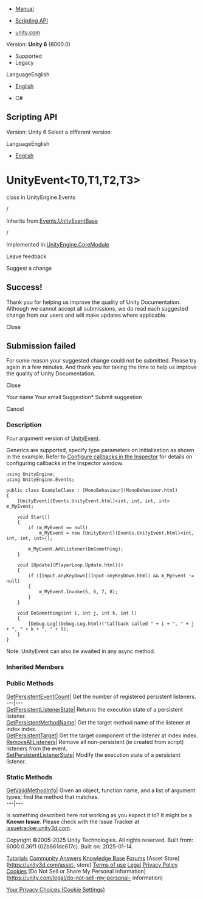 [ ]()

  * [Manual](../Manual/index.html)
  * [Scripting API](../ScriptReference/index.html)

  * [unity.com](https://unity.com/)

Version: **Unity 6** (6000.0)

  * Supported
  * Legacy

LanguageEnglish

  * [English]()

  * C#

[ ](https://docs.unity3d.com)

## Scripting API

Version: Unity 6 Select a different version

LanguageEnglish

  * [English]()

# UnityEvent<T0,T1,T2,T3>

class in UnityEngine.Events

/

Inherits from:[Events.UnityEventBase](Events.UnityEventBase.html)

/

Implemented in:[UnityEngine.CoreModule](UnityEngine.CoreModule.html)

Leave feedback

Suggest a change

## Success!

Thank you for helping us improve the quality of Unity Documentation. Although
we cannot accept all submissions, we do read each suggested change from our
users and will make updates where applicable.

Close

## Submission failed

For some reason your suggested change could not be submitted. Please <a>try
again</a> in a few minutes. And thank you for taking the time to help us
improve the quality of Unity Documentation.

Close

Your name Your email Suggestion* Submit suggestion

Cancel

[ ]()

### Description

Four argument version of [UnityEvent](Events.UnityEvent.html).

Generics are supported, specify type parameters on initialization as shown in
the example. Refer to [Configure callbacks in the
Inspector](../Manual/UnityEvents.html) for details on configuring callbacks in
the Inspector window.

    
    
    using UnityEngine;
    using UnityEngine.Events;  
      
    public class ExampleClass : [MonoBehaviour](MonoBehaviour.html)
    {
        [UnityEvent](Events.UnityEvent.html)<int, int, int, int> m_MyEvent;  
      
        void Start()
        {
            if (m_MyEvent == null)
                m_MyEvent = new [UnityEvent](Events.UnityEvent.html)<int, int, int, int>();  
      
            m_MyEvent.AddListener(DoSomething);
        }  
      
        void [Update](PlayerLoop.Update.html)()
        {
            if ([Input.anyKeyDown](Input-anyKeyDown.html) && m_MyEvent != null)
            {
                m_MyEvent.Invoke(5, 6, 7, 8);
            }
        }  
      
        void DoSomething(int i, int j, int k, int l)
        {
            [Debug.Log](Debug.Log.html)("Callback called " + i + ", " + j + ", " + k + ", " + l);
        }
    }
    

Note: UnityEvent can also be awaited in any async method.

### Inherited Members

### Public Methods

[GetPersistentEventCount](Events.UnityEventBase.GetPersistentEventCount.html)|
Get the number of registered persistent listeners.  
---|---  
[GetPersistentListenerState](Events.UnityEventBase.GetPersistentListenerState.html)|
Returns the execution state of a persistent listener.  
[GetPersistentMethodName](Events.UnityEventBase.GetPersistentMethodName.html)|
Get the target method name of the listener at index index.  
[GetPersistentTarget](Events.UnityEventBase.GetPersistentTarget.html)| Get the
target component of the listener at index index.  
[RemoveAllListeners](Events.UnityEventBase.RemoveAllListeners.html)| Remove
all non-persistent (ie created from script) listeners from the event.  
[SetPersistentListenerState](Events.UnityEventBase.SetPersistentListenerState.html)|
Modify the execution state of a persistent listener.  
  
### Static Methods

[GetValidMethodInfo](Events.UnityEventBase.GetValidMethodInfo.html)| Given an
object, function name, and a list of argument types; find the method that
matches.  
---|---  
  
Is something described here not working as you expect it to? It might be a
**Known Issue**. Please check with the Issue Tracker at
[issuetracker.unity3d.com](https://issuetracker.unity3d.com).

Copyright ©2005-2025 Unity Technologies. All rights reserved. Built from:
6000.0.36f1 (02b661dc617c). Built on: 2025-01-14.

[Tutorials](https://unity3d.com/learn) [Community
Answers](https://answers.unity3d.com) [Knowledge
Base](https://support.unity3d.com/hc/en-us)
[Forums](https://forum.unity3d.com) [Asset Store](https://unity3d.com/asset-
store) [Terms of use](https://docs.unity3d.com/Manual/TermsOfUse.html)
[Legal](https://unity.com/legal) [Privacy
Policy](https://unity.com/legal/privacy-policy)
[Cookies](https://unity.com/legal/cookie-policy) [Do Not Sell or Share My
Personal Information](https://unity.com/legal/do-not-sell-my-personal-
information)

[Your Privacy Choices (Cookie Settings)](javascript:void\(0\);)

